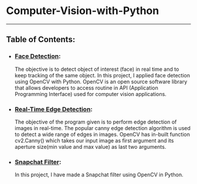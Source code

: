 # Computer-Vision-with-Python

------------------------------------------------------------------------------------

## Table of Contents:
  * ### [Face Detection](https://github.com/Ravjot03/Face-Detection):
       The objective is to detect object of interest (face) in real time and to keep tracking of the same object. In this project, I applied face detection using OpenCV with Python. OpenCV is an open source software library that allows developers to access routine in API (Application Programming Interface) used for computer vision applications.
  * ### [Real-Time Edge Detection](https://github.com/Ravjot03/Real-Time-Edge-Detection):
       The objective of the program given is to perform edge detection of images in real-time. The popular canny edge detection algorithm is used to detect a wide range of edges in images. OpenCV has in-built function cv2.Canny() which takes our input image as first argument and its aperture size(min value and max value) as last two arguments.
       
  * ### [Snapchat Filter](https://github.com/Ravjot03/Snapchat-Filter):
       In this project, I have made a Snapchat filter using OpenCV in Python.
